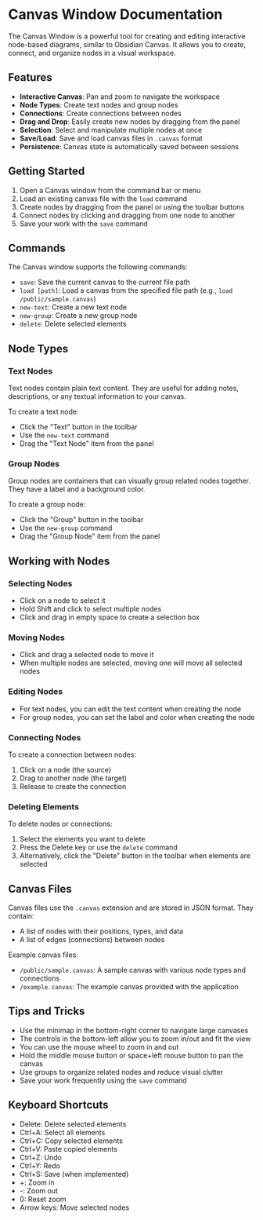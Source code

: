 # Canvas Window Documentation

The Canvas Window is a powerful tool for creating and editing interactive node-based diagrams, similar to Obsidian Canvas. It allows you to create, connect, and organize nodes in a visual workspace.

## Features

- **Interactive Canvas**: Pan and zoom to navigate the workspace
- **Node Types**: Create text nodes and group nodes
- **Connections**: Create connections between nodes
- **Drag and Drop**: Easily create new nodes by dragging from the panel
- **Selection**: Select and manipulate multiple nodes at once
- **Save/Load**: Save and load canvas files in `.canvas` format
- **Persistence**: Canvas state is automatically saved between sessions

## Getting Started

1. Open a Canvas window from the command bar or menu
2. Load an existing canvas file with the `load` command
3. Create nodes by dragging from the panel or using the toolbar buttons
4. Connect nodes by clicking and dragging from one node to another
5. Save your work with the `save` command

## Commands

The Canvas window supports the following commands:

- `save`: Save the current canvas to the current file path
- `load [path]`: Load a canvas from the specified file path (e.g., `load /public/sample.canvas`)
- `new-text`: Create a new text node
- `new-group`: Create a new group node
- `delete`: Delete selected elements

## Node Types

### Text Nodes

Text nodes contain plain text content. They are useful for adding notes, descriptions, or any textual information to your canvas.

To create a text node:
- Click the "Text" button in the toolbar
- Use the `new-text` command
- Drag the "Text Node" item from the panel

### Group Nodes

Group nodes are containers that can visually group related nodes together. They have a label and a background color.

To create a group node:
- Click the "Group" button in the toolbar
- Use the `new-group` command
- Drag the "Group Node" item from the panel

## Working with Nodes

### Selecting Nodes

- Click on a node to select it
- Hold Shift and click to select multiple nodes
- Click and drag in empty space to create a selection box

### Moving Nodes

- Click and drag a selected node to move it
- When multiple nodes are selected, moving one will move all selected nodes

### Editing Nodes

- For text nodes, you can edit the text content when creating the node
- For group nodes, you can set the label and color when creating the node

### Connecting Nodes

To create a connection between nodes:
1. Click on a node (the source)
2. Drag to another node (the target)
3. Release to create the connection

### Deleting Elements

To delete nodes or connections:
1. Select the elements you want to delete
2. Press the Delete key or use the `delete` command
3. Alternatively, click the "Delete" button in the toolbar when elements are selected

## Canvas Files

Canvas files use the `.canvas` extension and are stored in JSON format. They contain:

- A list of nodes with their positions, types, and data
- A list of edges (connections) between nodes

Example canvas files:
- `/public/sample.canvas`: A sample canvas with various node types and connections
- `/example.canvas`: The example canvas provided with the application

## Tips and Tricks

- Use the minimap in the bottom-right corner to navigate large canvases
- The controls in the bottom-left allow you to zoom in/out and fit the view
- You can use the mouse wheel to zoom in and out
- Hold the middle mouse button or space+left mouse button to pan the canvas
- Use groups to organize related nodes and reduce visual clutter
- Save your work frequently using the `save` command

## Keyboard Shortcuts

- Delete: Delete selected elements
- Ctrl+A: Select all elements
- Ctrl+C: Copy selected elements
- Ctrl+V: Paste copied elements
- Ctrl+Z: Undo
- Ctrl+Y: Redo
- Ctrl+S: Save (when implemented)
- +: Zoom in
- -: Zoom out
- 0: Reset zoom
- Arrow keys: Move selected nodes
